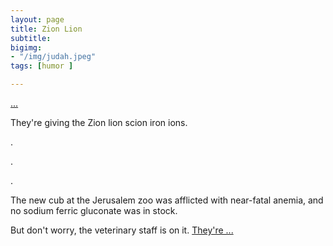 ```yaml
---
layout: page
title: Zion Lion
subtitle: 
bigimg: 
- "/img/judah.jpeg"
tags: [humor ]

---
```


[...](/zoo1)

 They're  giving the  Zion lion scion iron ions.

.

.

.

The new cub at the Jerusalem zoo was afflicted with near-fatal  anemia, and no sodium ferric gluconate was in stock.

But don't worry, the veterinary staff is on it.  [They're ...](/zoo3)

